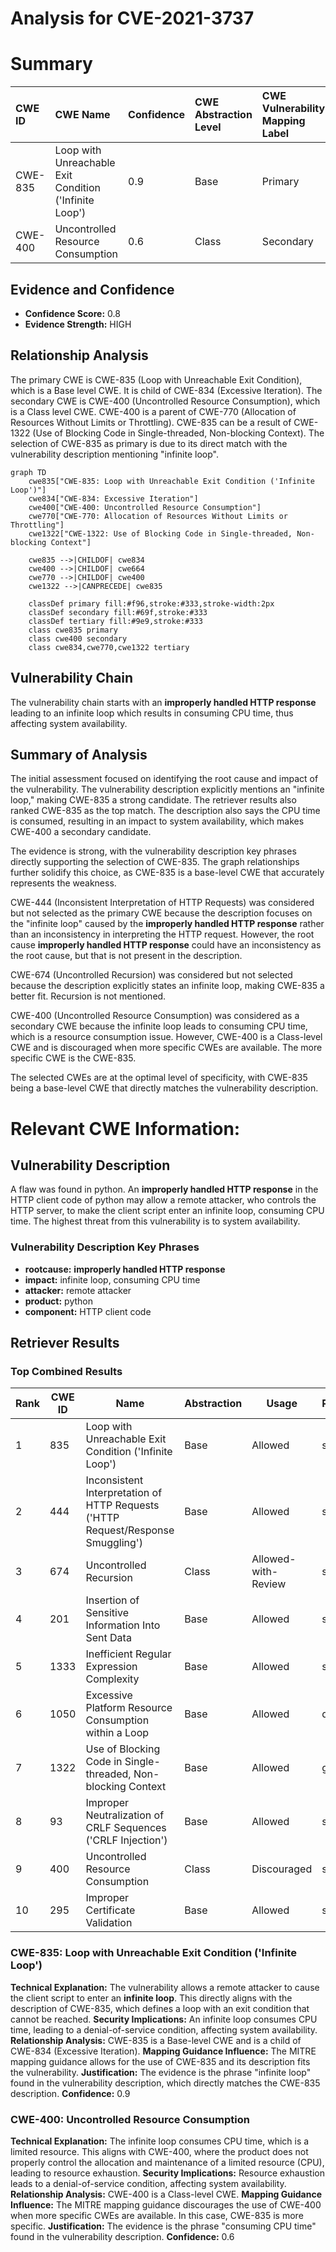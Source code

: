 # Analysis for CVE-2021-3737

# Summary
| CWE ID  | CWE Name                                                      | Confidence | CWE Abstraction Level | CWE Vulnerability Mapping Label | CWE-Vulnerability Mapping Notes |
| :-------- | :------------------------------------------------------------ | :--------- | :---------------------- | :------------------------------ | :------------------------------ |
| CWE-835   | Loop with Unreachable Exit Condition ('Infinite Loop')       | 0.9        | Base                    | Primary                         | Allowed                       |
| CWE-400   | Uncontrolled Resource Consumption                             | 0.6        | Class                   | Secondary                       | Discouraged                    |

## Evidence and Confidence

*   **Confidence Score:** 0.8
*   **Evidence Strength:** HIGH

## Relationship Analysis

The primary CWE is CWE-835 (Loop with Unreachable Exit Condition), which is a Base level CWE. It is child of CWE-834 (Excessive Iteration). The secondary CWE is CWE-400 (Uncontrolled Resource Consumption), which is a Class level CWE. CWE-400 is a parent of CWE-770 (Allocation of Resources Without Limits or Throttling). CWE-835 can be a result of CWE-1322 (Use of Blocking Code in Single-threaded, Non-blocking Context). The selection of CWE-835 as primary is due to its direct match with the vulnerability description mentioning "infinite loop".

```mermaid
graph TD
    cwe835["CWE-835: Loop with Unreachable Exit Condition ('Infinite Loop')"]
    cwe834["CWE-834: Excessive Iteration"]
    cwe400["CWE-400: Uncontrolled Resource Consumption"]
    cwe770["CWE-770: Allocation of Resources Without Limits or Throttling"]
    cwe1322["CWE-1322: Use of Blocking Code in Single-threaded, Non-blocking Context"]
    
    cwe835 -->|CHILDOF| cwe834
    cwe400 -->|CHILDOF| cwe664
    cwe770 -->|CHILDOF| cwe400
    cwe1322 -->|CANPRECEDE| cwe835

    classDef primary fill:#f96,stroke:#333,stroke-width:2px
    classDef secondary fill:#69f,stroke:#333
    classDef tertiary fill:#9e9,stroke:#333
    class cwe835 primary
    class cwe400 secondary
    class cwe834,cwe770,cwe1322 tertiary
```

## Vulnerability Chain

The vulnerability chain starts with an **improperly handled HTTP response** leading to an infinite loop which results in consuming CPU time, thus affecting system availability.

## Summary of Analysis

The initial assessment focused on identifying the root cause and impact of the vulnerability. The vulnerability description explicitly mentions an "infinite loop," making CWE-835 a strong candidate. The retriever results also ranked CWE-835 as the top match. The description also says the CPU time is consumed, resulting in an impact to system availability, which makes CWE-400 a secondary candidate.

The evidence is strong, with the vulnerability description key phrases directly supporting the selection of CWE-835. The graph relationships further solidify this choice, as CWE-835 is a base-level CWE that accurately represents the weakness.

CWE-444 (Inconsistent Interpretation of HTTP Requests) was considered but not selected as the primary CWE because the description focuses on the "infinite loop" caused by the **improperly handled HTTP response** rather than an inconsistency in interpreting the HTTP request. However, the root cause **improperly handled HTTP response** could have an inconsistency as the root cause, but that is not present in the description.

CWE-674 (Uncontrolled Recursion) was considered but not selected because the description explicitly states an infinite loop, making CWE-835 a better fit. Recursion is not mentioned.

CWE-400 (Uncontrolled Resource Consumption) was considered as a secondary CWE because the infinite loop leads to consuming CPU time, which is a resource consumption issue. However, CWE-400 is a Class-level CWE and is discouraged when more specific CWEs are available. The more specific CWE is the CWE-835.

The selected CWEs are at the optimal level of specificity, with CWE-835 being a base-level CWE that directly matches the vulnerability description.
# Relevant CWE Information:

## Vulnerability Description
A flaw was found in python. An **improperly handled HTTP response** in the HTTP client code of python may allow a remote attacker, who controls the HTTP server, to make the client script enter an infinite loop, consuming CPU time. The highest threat from this vulnerability is to system availability.

### Vulnerability Description Key Phrases
- **rootcause:** **improperly handled HTTP response**
- **impact:** infinite loop, consuming CPU time
- **attacker:** remote attacker
- **product:** python
- **component:** HTTP client code

## Retriever Results

### Top Combined Results

| Rank | CWE ID | Name | Abstraction | Usage  | Retrievers | Individual Scores |
|------|--------|------|-------------|-------|------------|-------------------|
| 1 | 835 | Loop with Unreachable Exit Condition ('Infinite Loop') | Base | Allowed | sparse | 0.422 |
| 2 | 444 | Inconsistent Interpretation of HTTP Requests ('HTTP Request/Response Smuggling') | Base | Allowed | sparse | 0.320 |
| 3 | 674 | Uncontrolled Recursion | Class | Allowed-with-Review | sparse | 0.313 |
| 4 | 201 | Insertion of Sensitive Information Into Sent Data | Base | Allowed | sparse | 0.311 |
| 5 | 1333 | Inefficient Regular Expression Complexity | Base | Allowed | sparse | 0.305 |
| 6 | 1050 | Excessive Platform Resource Consumption within a Loop | Base | Allowed | dense | 0.501 |
| 7 | 1322 | Use of Blocking Code in Single-threaded, Non-blocking Context | Base | Allowed | graph | 0.002 |
| 8 | 93 | Improper Neutralization of CRLF Sequences ('CRLF Injection') | Base | Allowed | sparse | 0.300 |
| 9 | 400 | Uncontrolled Resource Consumption | Class | Discouraged | sparse | 0.299 |
| 10 | 295 | Improper Certificate Validation | Base | Allowed | sparse | 0.297 |

### CWE-835: Loop with Unreachable Exit Condition ('Infinite Loop')
**Technical Explanation:** The vulnerability allows a remote attacker to cause the client script to enter an **infinite loop**. This directly aligns with the description of CWE-835, which defines a loop with an exit condition that cannot be reached.
**Security Implications:** An infinite loop consumes CPU time, leading to a denial-of-service condition, affecting system availability.
**Relationship Analysis:** CWE-835 is a Base-level CWE and is a child of CWE-834 (Excessive Iteration).
**Mapping Guidance Influence:** The MITRE mapping guidance allows for the use of CWE-835 and its description fits the vulnerability.
**Justification:** The evidence is the phrase "infinite loop" found in the vulnerability description, which directly matches the CWE-835 description.
**Confidence:** 0.9

### CWE-400: Uncontrolled Resource Consumption
**Technical Explanation:** The infinite loop consumes CPU time, which is a limited resource. This aligns with CWE-400, where the product does not properly control the allocation and maintenance of a limited resource (CPU), leading to resource exhaustion.
**Security Implications:** Resource exhaustion leads to a denial-of-service condition, affecting system availability.
**Relationship Analysis:** CWE-400 is a Class-level CWE.
**Mapping Guidance Influence:** The MITRE mapping guidance discourages the use of CWE-400 when more specific CWEs are available. In this case, CWE-835 is more specific.
**Justification:** The evidence is the phrase "consuming CPU time" found in the vulnerability description.
**Confidence:** 0.6